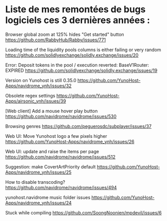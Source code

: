 # Liste de mes remontées de bugs logiciels ces 3 dernières années :

Browser global zoom at 125% hides "Get started" button https://github.com/RabbyHub/Rabby/issues/771

Loading time of the liquidity pools columns is either failing or very random https://github.com/solidlyexchange/solidly.exchange/issues/20

Error: Deposit tokens in the pool / execution reverted: BaseV1Router: EXPIRED https://github.com/solidlyexchange/solidly.exchange/issues/19

Version on Yunohost is still 0.35.0 https://github.com/YunoHost-Apps/navidrome_ynh/issues/32

Obsolete regex settings https://github.com/YunoHost-Apps/airsonic_ynh/issues/39

[Web client] Add a mouse hover play button https://github.com/navidrome/navidrome/issues/530

Browsing genres https://github.com/peguerosdc/subplayer/issues/37

Web UI: Move Yunohost logo a few pixels higher https://github.com/YunoHost-Apps/navidrome_ynh/issues/26

Web UI: update and raise the items per page https://github.com/navidrome/navidrome/issues/512

Suggestion: make CovertArtPriority default https://github.com/YunoHost-Apps/navidrome_ynh/issues/25

How to disable transcoding? https://github.com/navidrome/navidrome/issues/494

yunohost.navidrome music folder issues https://github.com/YunoHost-Apps/navidrome_ynh/issues/24

Stuck while compiling https://github.com/SoongNoonien/mpdevil/issues/6
